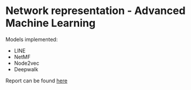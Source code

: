 # Network representation - Advanced Machine Learning
Models implemented:
- LINE
- NetMF
- Node2vec
- Deepwalk


Report can be found [here](https://github.com/the-nihilist-ninja/graph-ml-project/blob/master/Adv_ML_Project.pdf)
